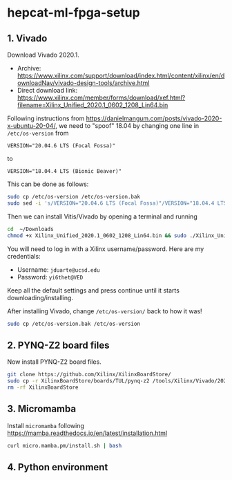 # hepcat-ml-fpga-setup

## 1. Vivado

Download Vivado 2020.1.
- Archive: https://www.xilinx.com/support/download/index.html/content/xilinx/en/downloadNav/vivado-design-tools/archive.html
- Direct download link: https://www.xilinx.com/member/forms/download/xef.html?filename=Xilinx_Unified_2020.1_0602_1208_Lin64.bin

Following instructions from https://danielmangum.com/posts/vivado-2020-x-ubuntu-20-04/, we need to "spoof" 18.04 by changing one line in `/etc/os-version` from
```
VERSION="20.04.6 LTS (Focal Fossa)"
```
to
```
VERSION="18.04.4 LTS (Bionic Beaver)"
```
This can be done as follows:
```bash
sudo cp /etc/os-version /etc/os-version.bak
sudo sed -i 's/VERSION="20.04.6 LTS (Focal Fossa)"/VERSION="18.04.4 LTS (Bionic Beaver)"/g' /etc/os-version
```

Then we can install Vitis/Vivado by opening a terminal and running

```bash
cd  ~/Downloads
chmod +x Xilinx_Unified_2020.1_0602_1208_Lin64.bin && sudo ./Xilinx_Unified_2020.1_0602_1208_Lin64.bin
```

You will need to log in with a Xilinx username/password. Here are my credentials:
- Username: `jduarte@ucsd.edu`
- Password: `yi6thet@VED`

Keep all the default settings and press continue until it starts downloading/installing.

After installing Vivado, change `/etc/os-version/` back to how it was!

```bash
sudo cp /etc/os-version.bak /etc/os-version
```

## 2. PYNQ-Z2 board files

Now install PYNQ-Z2 board files.
```bash
git clone https://github.com/Xilinx/XilinxBoardStore/
sudo cp -r XilinxBoardStore/boards/TUL/pynq-z2 /tools/Xilinx/Vivado/2020.1/data/boards/board_files/
rm -rf XilinxBoardStore
```

## 3. Micromamba

Install `micromamba` following https://mamba.readthedocs.io/en/latest/installation.html

```bash
curl micro.mamba.pm/install.sh | bash
```

## 4. Python environment

```bash

```

